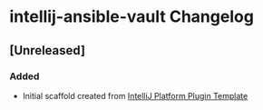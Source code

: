 <!-- Keep a Changelog guide -> https://keepachangelog.com -->

# intellij-ansible-vault Changelog

## [Unreleased]
### Added
- Initial scaffold created from [IntelliJ Platform Plugin Template](https://github.com/JetBrains/intellij-platform-plugin-template)
